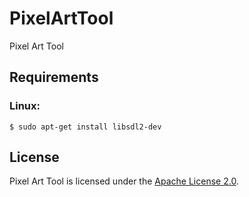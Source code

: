 # PixelArtTool
Pixel Art Tool

## Requirements
### Linux:
`$ sudo apt-get install libsdl2-dev`

## License
Pixel Art Tool is licensed under the [Apache License 2.0](LICENSE).
